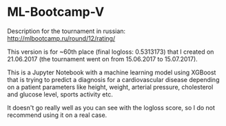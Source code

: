 # ML-Bootcamp-V

Description for the tournament in russian: http://mlbootcamp.ru/round/12/rating/

This version is for ~60th place (final logloss: 0.5313173) that I created on 21.06.2017 (the tournament went on from 15.06.2017 to 15.07.2017).

This is a Jupyter Notebook with a machine learning model using XGBoost that is trying to predict a diagnosis for a cardiovascular disease depending on a patient parameters like height, weight, arterial pressure, cholesterol and glucose level, sports activity etc.

It doesn't go really well as you can see with the logloss score, so I do not recommend using it on a real case.
